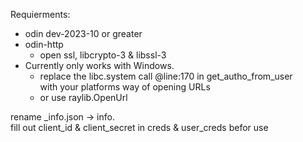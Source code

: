 Requierments:  
- odin dev-2023-10 or greater  
- odin-http
    - open ssl, libcrypto-3 & libssl-3  
- Currently only works with Windows.
    - replace the libc.system call @line:170 in get_autho_from_user<br>
    with your platforms way of opening URLs
    - or use raylib.OpenUrl

rename _info.json -> info.  
fill out client_id & client_secret in creds & user_creds befor use  
